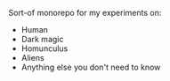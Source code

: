 Sort-of monorepo for my experiments on: 

- Human
- Dark magic
- Homunculus
- Aliens
- Anything else you don't need to know
